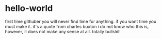 # hello-world
first time githuber
you will never find time for anything. if you want time you must make it.
it's a quote from charles buxton
i do not know who this is, however, it does not make any sense at all.
totally bullshit
